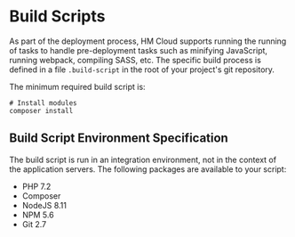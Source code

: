 # Build Scripts

As part of the deployment process, HM Cloud supports running the running of tasks to handle pre-deployment tasks such as minifying JavaScript, running webpack, compiling SASS, etc. The specific build process is defined in a file `.build-script` in the root of your project's git repository.

The minimum required build script is:

```
# Install modules
composer install
```


## Build Script Environment Specification

The build script is run in an integration environment, not in the context of the application servers. The following packages are available to your script:

- PHP 7.2
- Composer
- NodeJS 8.11
- NPM 5.6
- Git 2.7
